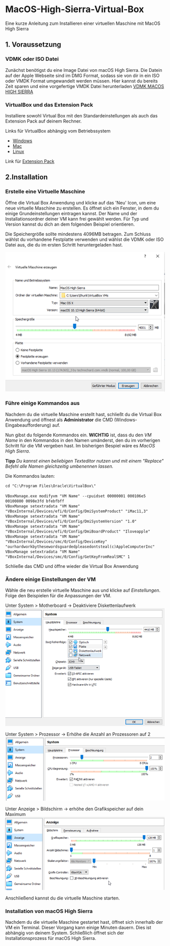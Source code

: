 # MacOS-High-Sierra-Virtual-Box
Eine kurze Anleitung zum Installieren einer virtuellen Maschine mit MacOS High Sierra

## 1. Voraussetzung

### VDMK oder ISO Datei
Zunächst benötigst du eine Image Datei von macOS High Sierra. Die Datein auf der Apple Webseite sind im DMG Format, sodass sie von dir in ein ISO oder VMDK Format umgewandelt werden müssen. Hier kannst du bereits Zeit sparen und eine vorgefertige VMDK Datei herunterladen
[VDMK MACOS HIGH SIERRA](https://www.mediafire.com/file/xe6vr0yvb5hqr5c/macOS_High_Sierra_10.13_%252817A365%2529_3_by_techrechard.com.vmdk/file)

### VirtualBox und das Extension Pack

Installiere sowohl Virtual Box mit den Standardeinstellungen als auch das Extension Pack auf deinem Rechner.

Links für VirtualBox abhängig vom Betriebssystem
 - [Windows](https://download.virtualbox.org/virtualbox/6.1.34/VirtualBox-6.1.34-150636-Win.exe)
 - [Mac](https://download.virtualbox.org/virtualbox/6.1.34/VirtualBox-6.1.34-150636-OSX.dmg)
 - [Linux](https://www.virtualbox.org/wiki/Linux_Downloads)
 
Link für [Extension Pack](https://download.virtualbox.org/virtualbox/6.1.34/Oracle_VM_VirtualBox_Extension_Pack-6.1.34.vbox-extpack)

## 2.Installation

### Erstelle eine Virtuelle Maschine
Öffne die Virtual Box Anwendung und klicke auf das 'Neu' Icon, um eine neue virtuelle Maschine zu erstellen. Es öffnet sich ein Fenster, in dem du einige Grundeinstellungen eintragen kannst. Der Name und der Installationsordner deiner VM kann frei gewählt werden. Für Typ und Version kannst du dich an dem folgenden Beispiel orientieren. 

Die Speichergröße sollte mindestens 4096MB betragen. Zum Schluss wählst du vorhandene Festplatte verwenden und wählst die VDMK oder ISO Datei aus, die du im ersten Schritt heruntergeladen hast.

![Einstellungen Beispiel](/images/pic_1.png)

### Führe einige Kommandos aus
Nachdem du die virtuelle Maschine erstellt hast, schließt du die Virtual Box Anwendung und öffnest als **Administrator** die CMD (Windows-Eingabeaufforderung) auf.

Nun gibst du folgende Kommandos ein. **WICHTIG** ist, dass du den *VM Name* in den Kommandos in den Namen umänderst, den du im vorherigen Schritt für die VM vergeben hast. Im bisherigen Bespiel wäre es *MacOS High Sierra*. 

**Tipp** *Du kannst einen beliebigen Texteditor nutzen und mit einem "Replace" Befehl alle Namen gleichzeitig umbenennen lassen.*

Die Kommandos lauten: 
```
cd "C:\Program Files\Oracle\VirtualBox\" 

VBoxManage.exe modifyvm "VM Name" --cpuidset 00000001 000106e5 00100800 0098e3fd bfebfbff 
VBoxManage setextradata "VM Name" "VBoxInternal/Devices/efi/0/Config/DmiSystemProduct" "iMac11,3" 
VBoxManage setextradata "VM Name" "VBoxInternal/Devices/efi/0/Config/DmiSystemVersion" "1.0" 
VBoxManage setextradata "VM Name" "VBoxInternal/Devices/efi/0/Config/DmiBoardProduct" "Iloveapple" 
VBoxManage setextradata "VM Name" "VBoxInternal/Devices/smc/0/Config/DeviceKey" "ourhardworkbythesewordsguardedpleasedontsteal(c)AppleComputerInc" 
VBoxManage setextradata "VM Name" "VBoxInternal/Devices/smc/0/Config/GetKeyFromRealSMC" 1
```
Schließe das CMD und öffne wieder die Virtual Box Anwendung

### Ändere einige Einstellungen der VM

Wähle die neu erstelle virtuelle Maschine aus und klicke auf *Einstellungen*. Folge den Beispielen für die Anpassungen der VM.

Unter System > Motherboard -> Deaktiviere Diskettenlaufwerk
![Unter System > Motherboard -> Deaktiviere Diskettenlaufwerk](/images/pic_2.png)

Unter System > Prozessor ->  Erhöhe die Anzahl an Prozessoren auf 2
![Unter System > Prozessor ->  Erhöhe die Anzahl an Prozessoren auf 2](/images/pic_3.png)

Unter Anzeige > Bildschirm -> erhöhe den Grafikspeicher auf dein Maximum
![Unter Anzeige > Bildschirm -> erhöhe den Grafikspeicher auf dein Maximum](/images/pic_4.png)

Anschließend kannst du die virtuelle Maschine starten. 

### Installation von macOS High Sierra

Nachdem du die virtuelle Maschine gestartet hast, öffnet sich innerhalb der VM ein Terminal. Dieser Vorgang kann einige Minuten dauern. Dies ist abhängig von deinem System. Schließlich öffnet sich der Installationsprozess für macOS High Sierra. 

